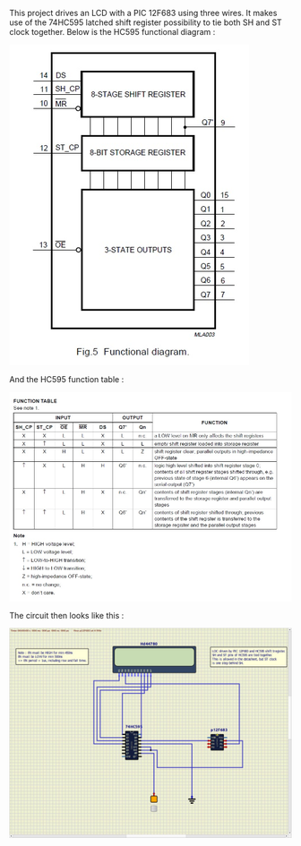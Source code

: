 This project drives an LCD with a PIC 12F683 using three wires.
It makes use of the 74HC595 latched shift register possibility to tie both SH and ST clock together.
Below is the HC595 functional diagram :

![My Image](images/hc595-2.jpg)

And the HC595 function table :

![My Image](images/hc595-1.jpg)

The circuit then looks like this :

![My Image](images/lcd-hc595-pic.jpeg)
